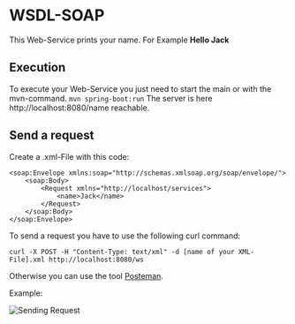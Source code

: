 # WSDL-SOAP
This Web-Service prints your name. For Example **Hello Jack**

## Execution
To execute your Web-Service you just need to start the main or with the mvn-command. 
``mvn spring-boot:run``
The server is here http://localhost:8080/name reachable.

## Send a request
Create a .xml-File with this code:

``` <?xml version="1.0" encoding="utf-8"?>
<soap:Envelope xmlns:soap="http://schemas.xmlsoap.org/soap/envelope/">
    <soap:Body>
        <Request xmlns="http://localhost/services">
            <name>Jack</name>
        </Request>
    </soap:Body>
</soap:Envelope> 
```

To send a request you have to use the following curl command:  

```curl -X POST -H "Content-Type: text/xml" -d [name of your XML-File].xml http://localhost:8080/ws```

Otherwise you can use the tool [Posteman](https://www.postman.com/). 

Example:  

![Sending Request](src/example.png)
